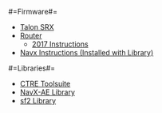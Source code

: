 #=Firmware#=
  - [Talon SRX](http:*www.ctr-electronics.com/control-system/motor-control/talon-srx.html#product_tabs_technical_resources)
  - [Router](https:*usfirst.collab.net/sf/go/projects.wpilib/frs.frc_radio_configuration_utility)
    - [2017 Instructions](http:*wpilib.screenstepslive.com/s/4485/m/13503/l/144986-programming-your-radio-for-home-use)
  - [Navx Instructions (Installed with Library)](http:*www.pdocs.kauailabs.com/navx-mxp/support/updating-firmware/)

#=Libraries#=
  - [CTRE Toolsuite](http:*www.ctr-electronics.com/control-system/hro.html#product_tabs_technical_resources)
  - [NavX-AE Library](http:*www.pdocs.kauailabs.com/navx-mxp/software/roborio-libraries/labview/)
  - [sf2 Library](http:*pdocs.kauailabs.com/sf2/software/roborio-libraries/labview/)